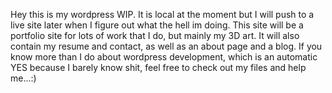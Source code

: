 Hey this is my wordpress WIP. It is local at the moment but I will push to a live site later when I figure out what the hell im doing. This site will be a portfolio site for lots of work that I do, but mainly my 3D art. It will also contain my resume and contact, as well as an about page and a blog. If you know more than I do about wordpress development, which is an automatic YES because I barely know shit, feel free to check out my files and help me...:)
